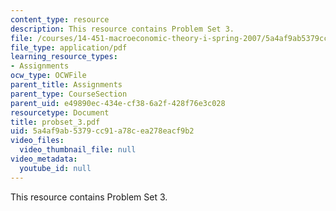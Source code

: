 ```yaml
---
content_type: resource
description: This resource contains Problem Set 3.
file: /courses/14-451-macroeconomic-theory-i-spring-2007/5a4af9ab5379cc91a78cea278eacf9b2_probset_3.pdf
file_type: application/pdf
learning_resource_types:
- Assignments
ocw_type: OCWFile
parent_title: Assignments
parent_type: CourseSection
parent_uid: e49890ec-434e-cf38-6a2f-428f76e3c028
resourcetype: Document
title: probset_3.pdf
uid: 5a4af9ab-5379-cc91-a78c-ea278eacf9b2
video_files:
  video_thumbnail_file: null
video_metadata:
  youtube_id: null
---
```

This resource contains Problem Set 3.

